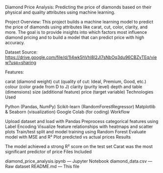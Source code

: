Diamond Price Analysis: Predicting the price of diamonds based on their physical and quality attributes using machine learning.

Project Overview: This project builds a machine learning model to predict the price of diamonds using attributes like carat, cut, color, clarity, and more. The goal is to provide insights into which factors most influence diamond pricing and to build a model that can predict price with high accuracy.

Dataset Source: https://drive.google.com/file/d/1I4wk5hVhl8l2Jl7sNbOq3du96CBZyTEq/view?usp=sharing

Features:

carat (diamond weight)
cut (quality of cut: Ideal, Premium, Good, etc.)
colour (color grade from D to J)
clarity (purity level)
depth and table (dimensions)
size (additional feature)
price (target variable)
Technologies Used

Python (Pandas, NumPy)
Scikit-learn (RandomForestRegressor)
Matplotlib & Seaborn (visualization)
Google Colab (for coding)
Workflow

Upload dataset and load with Pandas
Preprocess categorical features using Label Encoding
Visualize feature relationships with heatmaps and scatter plots
Train/test split and model training using Random Forest
Evaluate model with MSE and R²
Plot predicted vs actual prices
Results

The model achieved a strong R² score on the test set
Carat was the most significant predictor of price
Files Included

diamond_price_analysis.ipynb — Jupyter Notebook
diamond_data.csv — Raw dataset
README.md — This file
